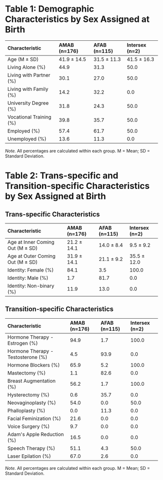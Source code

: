 # Table 1: Demographic Characteristics by Sex Assigned at Birth

| Characteristic | AMAB (n=176) | AFAB (n=115) | Intersex (n=2) |
|:--------------|:-------------|:-------------|:--------------|
| Age (M ± SD) | 41.9 ± 14.5 | 31.5 ± 11.3 | 41.5 ± 16.3 |
| Living Alone (%) | 44.9 | 31.3 | 50.0 |
| Living with Partner (%) | 30.1 | 27.0 | 50.0 |
| Living with Family (%) | 14.2 | 32.2 | 0.0 |
| University Degree (%) | 31.8 | 24.3 | 50.0 |
| Vocational Training (%) | 39.8 | 35.7 | 50.0 |
| Employed (%) | 57.4 | 61.7 | 50.0 |
| Unemployed (%) | 13.6 | 11.3 | 0.0 |

_Note._ All percentages are calculated within each group. M = Mean; SD = Standard Deviation.

# Table 2: Trans-specific and Transition-specific Characteristics by Sex Assigned at Birth

## Trans-specific Characteristics

| Characteristic | AMAB (n=176) | AFAB (n=115) | Intersex (n=2) |
|:--------------|:-------------|:-------------|:--------------|
| Age at Inner Coming Out (M ± SD) | 21.2 ± 14.1 | 14.0 ± 8.4 | 9.5 ± 9.2 |
| Age at Outer Coming Out (M ± SD) | 31.9 ± 14.1 | 21.1 ± 9.2 | 35.5 ± 12.0 |
| Identity: Female (%) | 84.1 | 3.5 | 100.0 |
| Identity: Male (%) | 1.7 | 81.7 | 0.0 |
| Identity: Non-binary (%) | 11.9 | 13.0 | 0.0 |

## Transition-specific Characteristics

| Characteristic | AMAB (n=176) | AFAB (n=115) | Intersex (n=2) |
|:--------------|:-------------|:-------------|:--------------|
| Hormone Therapy - Estrogen (%) | 94.9 | 1.7 | 100.0 |
| Hormone Therapy - Testosterone (%) | 4.5 | 93.9 | 0.0 |
| Hormone Blockers (%) | 65.9 | 5.2 | 100.0 |
| Mastectomy (%) | 1.1 | 82.6 | 0.0 |
| Breast Augmentation (%) | 56.2 | 1.7 | 100.0 |
| Hysterectomy (%) | 0.6 | 35.7 | 0.0 |
| Neovaginoplasty (%) | 54.0 | 0.0 | 50.0 |
| Phalloplasty (%) | 0.0 | 11.3 | 0.0 |
| Facial Feminization (%) | 21.6 | 0.0 | 0.0 |
| Voice Surgery (%) | 9.7 | 0.0 | 0.0 |
| Adam's Apple Reduction (%) | 16.5 | 0.0 | 0.0 |
| Speech Therapy (%) | 51.1 | 4.3 | 50.0 |
| Laser Epilation (%) | 67.0 | 2.6 | 0.0 |

_Note._ All percentages are calculated within each group. M = Mean; SD = Standard Deviation. 